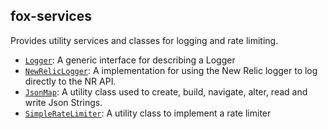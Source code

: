 ## fox-services

Provides utility services and classes for logging and rate limiting.

- [`Logger`](./src/main/java/com/ensolvers/fox/services/logging/Logger.java): A generic interface for describing a Logger
- [`NewRelicLogger`](./src/main/java/com/ensolvers/fox/services/logging/NewRelicLogger.java): A implementation for using the New Relic logger to log directly to the NR API.
- [`JsonMap`](./src/main/java/com/ensolvers/fox/services/util/JsonMap.java): A utility class used to create, build, navigate, alter, read and write Json Strings.
- [`SimpleRateLimiter`](./src/main/java/com/ensolvers/fox/services/util/SimpleRateLimiter.java): A utility class to implement a rate limiter